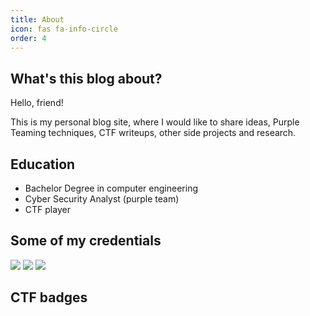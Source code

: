 ```yaml
---
title: About
icon: fas fa-info-circle
order: 4
---
```


## What's this blog about?

Hello, friend!

This is my personal blog site, where I would like to share ideas, Purple Teaming techniques, CTF writeups, other side projects and research.


## Education

- Bachelor Degree in computer engineering
- Cyber Security Analyst (purple team)
- CTF player


## Some of my credentials

<a href="https://www.credly.com/users/nicholas-svampa/badges"><img src="https://img.shields.io/badge/Credly%20Certificates-Nicholas%20Svampa-brightgreen"/></a>
<a href="https://www.credly.com/badges/7579290e-347e-4c72-a989-7e622d914247"><img src="https://img.shields.io/badge/Verify%20my%20badge-Introdution%20IoT-brightgreen"/></a>
<a href="https://www.credly.com/badges/7949d732-1575-4222-a9ba-a24d98150184"><img src="https://img.shields.io/badge/Verify%20my%20badge-Aviatrix%20Certified%20Engineer-brightgreen"/></a>

<!--
<a href="https://blueteamlabs.online/home/user/b3cd20267b953ff1c3bd1f"><img src="https://img.shields.io/badge/blueteamlabs-Top%2010%20percent-blue" /></a>
<a href="https://cyberdefenders.org/profile/ares-ns"><img src="https://img.shields.io/badge/cyberdefenders.org-ares-ns-blue" /></a>
-->


## CTF badges

<script src="https://tryhackme.com/badge/740012"></script>